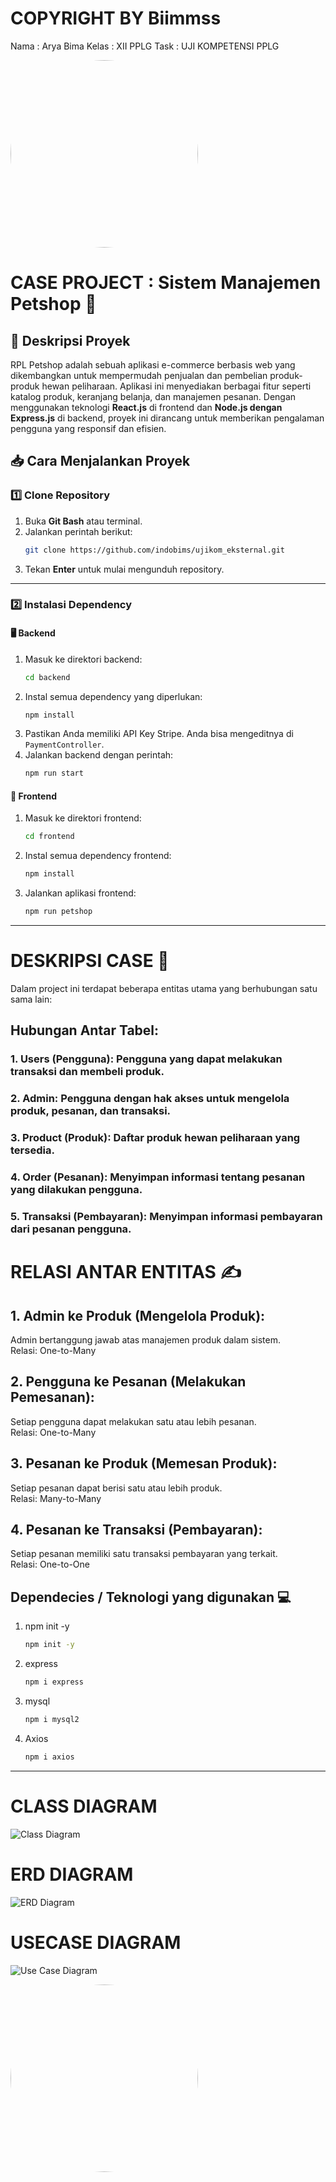 # COPYRIGHT BY Biimmss

Nama : Arya Bima
Kelas : XII PPLG
Task : UJI KOMPETENSI PPLG

<img src="../img/israruddinimg.jpg" width="300" style="border-radius: 50%;">

# CASE PROJECT : Sistem Manajemen Petshop 🐾

## 🐾 Deskripsi Proyek
RPL Petshop adalah sebuah aplikasi e-commerce berbasis web yang dikembangkan untuk mempermudah penjualan dan pembelian produk-produk hewan peliharaan. Aplikasi ini menyediakan berbagai fitur seperti katalog produk, keranjang belanja, dan manajemen pesanan. Dengan menggunakan teknologi **React.js** di frontend dan **Node.js dengan Express.js** di backend, proyek ini dirancang untuk memberikan pengalaman pengguna yang responsif dan efisien.

## 📥 Cara Menjalankan Proyek

### 1️⃣ Clone Repository
1. Buka **Git Bash** atau terminal.
2. Jalankan perintah berikut:
   ```sh
   git clone https://github.com/indobims/ujikom_eksternal.git
   ```
3. Tekan **Enter** untuk mulai mengunduh repository.

---

### 2️⃣ Instalasi Dependency

#### 🖥️ Backend
1. Masuk ke direktori backend:
   ```sh
   cd backend
   ```
2. Instal semua dependency yang diperlukan:
   ```sh
   npm install
   ```
3. Pastikan Anda memiliki API Key Stripe. Anda bisa mengeditnya di `PaymentController`.
4. Jalankan backend dengan perintah:
   ```sh
   npm run start
   ```

#### 🎨 Frontend
1. Masuk ke direktori frontend:
   ```sh
   cd frontend
   ```
2. Instal semua dependency frontend:
   ```sh
   npm install
   ```
3. Jalankan aplikasi frontend:
   ```sh
   npm run petshop
   ```

---

# DESKRIPSI CASE 🤳

Dalam project ini terdapat beberapa entitas utama yang berhubungan satu sama lain:

## Hubungan Antar Tabel:
### 1. Users (Pengguna): Pengguna yang dapat melakukan transaksi dan membeli produk.
### 2. Admin: Pengguna dengan hak akses untuk mengelola produk, pesanan, dan transaksi.
### 3. Product (Produk): Daftar produk hewan peliharaan yang tersedia.
### 4. Order (Pesanan): Menyimpan informasi tentang pesanan yang dilakukan pengguna.
### 5. Transaksi (Pembayaran): Menyimpan informasi pembayaran dari pesanan pengguna.

# RELASI ANTAR ENTITAS ✍

## 1. Admin ke Produk (Mengelola Produk):
Admin bertanggung jawab atas manajemen produk dalam sistem. <br>
Relasi: One-to-Many

## 2. Pengguna ke Pesanan (Melakukan Pemesanan):
Setiap pengguna dapat melakukan satu atau lebih pesanan. <br>
Relasi: One-to-Many

## 3. Pesanan ke Produk (Memesan Produk):
Setiap pesanan dapat berisi satu atau lebih produk. <br>
Relasi: Many-to-Many

## 4. Pesanan ke Transaksi (Pembayaran):
Setiap pesanan memiliki satu transaksi pembayaran yang terkait. <br>
Relasi: One-to-One


## Dependecies / Teknologi yang digunakan 💻

1. npm init -y
   ```sh
   npm init -y
   ```

2. express
   ```sh
   npm i express
   ```

3. mysql
   ```sh
   npm i mysql2
   ```

4. Axios
   ```sh
   npm i axios
   ```

---

# CLASS DIAGRAM
![Class Diagram](https://github.com/indobims/Ujikom_External/blob/main/img/ClassDiagram.png?raw=true)

# ERD DIAGRAM
![ERD Diagram](https://github.com/indobims/Ujikom_External/blob/main/img/ERD.png?raw=true)

# USECASE DIAGRAM
![Use Case Diagram](https://github.com/indobims/Ujikom_External/blob/main/img/UseCase.png?raw=true)




<img src="../img/logobims.png" width="300" style="border-radius: 50%;">
